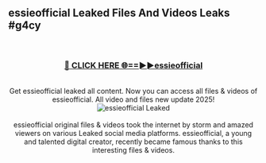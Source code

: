 ## essieofficial Leaked Files And Videos Leaks #g4cy
<br>
<div align="center">
<h3><a href="https://watchclip.my.id/essieofficial" rel="nofollow">🔴 CLICK HERE 🌐==►►essieofficial</a></h3>
<br>
Get essieofficial leaked all content. Now you can access all files & videos of essieofficial. All video and files new update 2025!
<br>
<a href="https://watchclip.my.id/essieofficial" rel="nofollow" data-target="animated-image.originalLink"><img src="https://i.ibb.co.com/WyWwxjT/player-gif2.gif" alt="essieofficial Leaked" style="max-width: 100%; display: inline-block;" data-target="animated-image.originalImage"></a>
<br><br>
essieofficial original files & videos took the internet by storm and amazed viewers on various Leaked social media platforms. essieofficial, a young and talented digital creator, recently became famous thanks to this interesting files & videos.
</div>
<br>